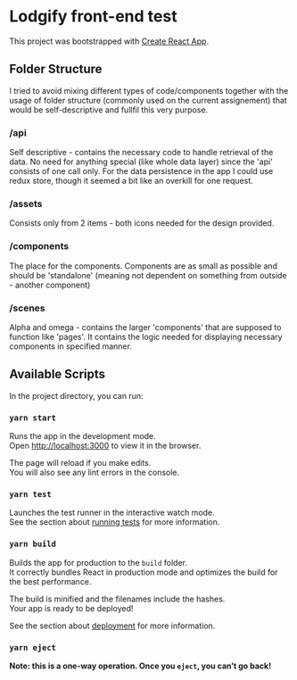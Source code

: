 # Lodgify front-end test

This project was bootstrapped with [Create React App](https://github.com/facebook/create-react-app).

## Folder Structure

I tried to avoid mixing different types of code/components together with the usage of folder structure (commonly used on the current assignement) that would be self-descriptive and fullfil this very purpose.

### /api

Self descriptive - contains the necessary code to handle retrieval of the data. No need for anything special (like whole data layer) since the 'api' consists of one call only.
For the data persistence in the app I could use redux store, though it seemed a bit like an overkill for one request.

### /assets

Consists only from 2 items - both icons needed for the design provided.

### /components

The place for the components. Components are as small as possible and should be 'standalone' (meaning not dependent on something from outside - another component)

### /scenes

Alpha and omega - contains the larger 'components' that are supposed to function like 'pages'. It contains the logic needed for displaying necessary components in specified manner.


## Available Scripts

In the project directory, you can run:

### `yarn start`

Runs the app in the development mode.\
Open [http://localhost:3000](http://localhost:3000) to view it in the browser.

The page will reload if you make edits.\
You will also see any lint errors in the console.

### `yarn test`

Launches the test runner in the interactive watch mode.\
See the section about [running tests](https://facebook.github.io/create-react-app/docs/running-tests) for more information.

### `yarn build`

Builds the app for production to the `build` folder.\
It correctly bundles React in production mode and optimizes the build for the best performance.

The build is minified and the filenames include the hashes.\
Your app is ready to be deployed!

See the section about [deployment](https://facebook.github.io/create-react-app/docs/deployment) for more information.

### `yarn eject`

**Note: this is a one-way operation. Once you `eject`, you can’t go back!**